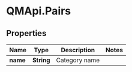 # QMApi.Pairs

## Properties
Name | Type | Description | Notes
------------ | ------------- | ------------- | -------------
**name** | **String** | Category name | 



